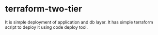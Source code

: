 # terraform-two-tier
It is simple deployment of application and db layer. It has simple terraform script to deploy it using code deploy tool.
